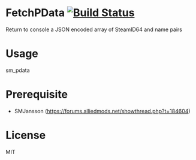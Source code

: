 # FetchPData [![Build Status](https://travis-ci.org/RumbleFrog/FetchPData.svg?branch=master)](https://travis-ci.org/RumbleFrog/FetchPData)
Return to console a JSON encoded array of SteamID64 and name pairs

# Usage
sm_pdata

# Prerequisite

- SMJansson (https://forums.alliedmods.net/showthread.php?t=184604)

# License
MIT
